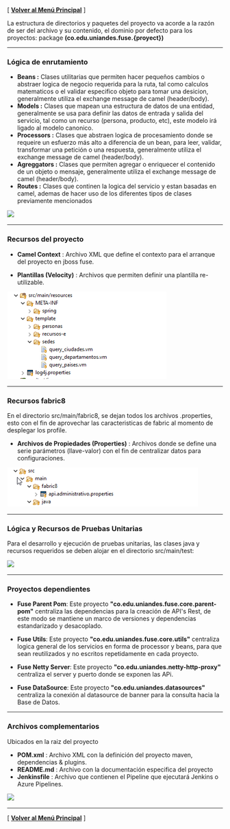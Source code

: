
[ **[Volver al Menú Principal](MAIN.md)** ]


La estructura de directorios y paquetes del proyecto va acorde a la razón de ser del archivo y su contenido, el dominio por defecto para los proyectos: package **(co.edu.uniandes.fuse.{proyect})**

***

### Lógica de enrutamiento

- **Beans :**
Clases utilitarias que permiten hacer pequeños cambios o abstraer logica de negocio requerida para la ruta, tal como calculos matematicos o el validar especifico objeto para tomar una desicion, generalmente utiliza el exchange message de camel (header/body).
- **Models :**
Clases que mapean una estructura de datos de una entidad, generalmente se usa para definir las datos de entrada y salida del servicio, tal como un recurso (persona, producto, etc), este modelo irá ligado al modelo canonico.
- **Processors :**
Clases que abstraen logica de procesamiento donde se requeire un esfuerzo más alto a diferencia de un bean, para leer, validar, transformar una petición o una respuesta, generalmente utiliza el exchange message de camel (header/body).
- **Agreggators :**
Clases que permiten agregar o enriquecer el contenido de un objeto o mensaje, generalmente utiliza el exchange message de camel (header/body).
- **Routes :**
Clases que continen la logica del servicio y estan basadas en camel, ademas de hacer uso de los diferentes tipos de clases previamente mencionados

<img src="https://github.com/UniandesDSIT/Fuse-Lab-RestDsl/raw/master/src/main/resources/documentation/dir_java.png?raw=true?raw=true"/>

***

### Recursos del proyecto

- **Camel Context** : Archivo XML que define el contexto para el arranque del proyecto en jboss fuse.

- **Plantillas (Velocity)** : Archivos que permiten definir una plantilla re-utilizable.

<img src="../sources/resources.png?raw=true"/>

***

### Recursos fabric8
En el directorio src/main/fabric8, se dejan todos los archivos .properties, esto con el fin de aprovechar las caracteristicas de fabric al momento de desplegar los profile.

- **Archivos de Propiedades (Properties)** : Archivos donde se define una serie parámetros                                    (llave-valor) con el fin de centralizar datos para configuraciones.

<img src="../sources/fabric8.png?raw=true"/>

***

### Lógica y Recursos de Pruebas Unitarias

Para el desarrollo y ejecución de pruebas unitarias, las clases java y recursos requeridos se deben alojar en el directorio src/main/test:

<img src="https://github.com/UniandesDSIT/Fuse-Lab-RestDsl/raw/master/src/main/resources/documentation/dir_test.png?raw=true?raw=true"/>

***

### Proyectos dependientes

- **Fuse Parent Pom**: Este proyecto **"co.edu.uniandes.fuse.core.parent-pom"** centraliza las dependencias para la creación de API's Rest, de este modo se mantiene un marco de versiones y dependencias estandarizado y desacoplado.

- **Fuse Utils**: Este proyecto **"co.edu.uniandes.fuse.core.utils"** centraliza logica general de los servicios en forma de processor y beans, para que sean reutilizados y no escritos repetidamente en cada proyecto.

- **Fuse Netty Server**: Este proyecto **"co.edu.uniandes.netty-http-proxy"** centraliza el server y puerto donde se exponen las APi.

- **Fuse DataSource**: Este proyecto **"co.edu.uniandes.datasources"** centraliza la conexión al datasource de banner para la consulta hacia la Base de Datos.

***

### Archivos complementarios

Ubicados en la raiz del proyecto

- **POM.xml** : Archivo XML con la definición del proyecto maven, dependencias & plugins.
- **README.md** : Archivo con la documentación especifica del proyecto 
- **Jenkinsfile** : Archivo que contienen el Pipeline que ejecutará Jenkins o Azure Pipelines.

<img src="https://github.com/UniandesDSIT/Fuse-Lab-RestDsl/raw/master/src/main/resources/documentation/dir_dependencies.png?raw=true?raw=true"/>

***

[ **[Volver al Menú Principal](MAIN.md)** ]